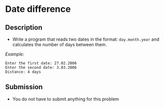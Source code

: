 # Date difference

## Description
*	Write a program that reads two dates in the format: `day.month.year` and calculates the number of days between them.

_Example:_

	Enter the first date: 27.02.2006
	Enter the second date: 3.03.2006
	Distance: 4 days

## Submission
- You do not have to submit anything for this problem


